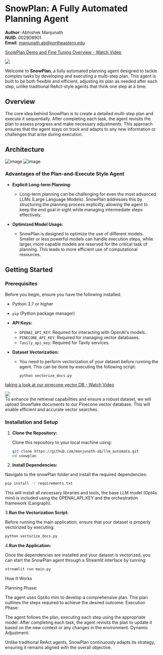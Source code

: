 # SnowPlan: A Fully Automated Planning Agent

**Author**: Abhishek Manjunath  
**NUID**: 002908901  
**Email**: [manjunath.ab@northeastern.edu](mailto:manjunath.ab@northeastern.edu)

<div>
    <a href="https://www.loom.com/share/2391a4b202144520b147e557ab58d18c">
      <p>SnowPlan Demo and Fine Tuning Overview - Watch Video</p>
    </a>
    <a href="https://www.loom.com/share/2391a4b202144520b147e557ab58d18c">
      <img style="max-width:300px;" src="https://cdn.loom.com/sessions/thumbnails/2391a4b202144520b147e557ab58d18c-b75efd1094640b00-full-play.gif">
    </a>
  </div>

Welcome to **SnowPlan**, a fully automated planning agent designed to tackle complex tasks by developing and executing a multi-step plan. This agent is built to be both flexible and efficient, adjusting its plan as needed after each step, unlike traditional ReAct-style agents that think one step at a time.

## Overview

The core idea behind SnowPlan is to create a detailed multi-step plan and execute it sequentially. After completing each task, the agent revisits the plan to assess progress and make necessary adjustments. This approach ensures that the agent stays on track and adapts to any new information or challenges that arise during execution.

## Architecture

![image](https://github.com/user-attachments/assets/ea355e83-2d1d-4c95-8f5a-e02b86450c4f)
![image](https://github.com/user-attachments/assets/4240812c-f4ea-4fde-9e24-47e287ff6bdb)





### Advantages of the Plan-and-Execute Style Agent

- **Explicit Long-term Planning:** 
  - Long-term planning can be challenging for even the most advanced LLMs (Large Language Models). SnowPlan addresses this by structuring the planning process explicitly, allowing the agent to keep the end goal in sight while managing intermediate steps effectively.

- **Optimized Model Usage:** 
  - SnowPlan is designed to optimize the use of different models. Smaller or less powerful models can handle execution steps, while larger, more capable models are reserved for the critical task of planning. This leads to more efficient use of computational resources.

## Getting Started

### Prerequisites

Before you begin, ensure you have the following installed:

- Python 3.7 or higher
- `pip` (Python package manager)
- **API Keys:**
  - `OPENAI_API_KEY`: Required for interacting with OpenAI's models.
  - `PINECONE_API_KEY`: Required for managing vector databases.
  - `Tavily_api_key`: Required for Tavily services.

- **Dataset Vectorization:**
  - You need to perform vectorization of your dataset before running the agent. This can be done by executing the following script:
  
    ```bash
    python vectorize_docs.py
    ```

<div>
    <a href="https://www.loom.com/share/91d8ccc0ed464bab9902e906e137fd6b">
      <p>taking a look at our pinecone vector DB - Watch Video</p>
    </a>
    <a href="https://www.loom.com/share/91d8ccc0ed464bab9902e906e137fd6b">
      <img style="max-width:300px;" src="https://cdn.loom.com/sessions/thumbnails/91d8ccc0ed464bab9902e906e137fd6b-with-play.gif">
    </a>
  </div>
To enhance the retrieval capabilities and ensure a robust dataset, we will upload Snowflake documents to our Pinecone vector database. This will enable efficient and accurate vector searches.

### Installation and Setup

1. **Clone the Repository:**
   
   Clone this repository to your local machine using:

   ```bash
   git clone https://github.com/manjunath-ab/llm_automata.git
   cd snowplan
   ```

2. **Install Dependencies:**

Navigate to the snowPlan folder and install the required dependencies:

```bash
pip install -r requirements.txt

```
This will install all necessary libraries and tools,  the base LLM model (Gpt4o mini) is included using the OPENAI_API_KEY and the orchestration framework (Langraph).

3.**Run the Vectorization Script:**

Before running the main application, ensure that your dataset is properly vectorized by executing:
```bash
python vectorize_docs.py
```
4.**Run the Application:**

Once the dependencies are installed and your dataset is vectorized, you can start the SnowPlan agent through a Streamlit interface by running:
```bash
streamlit run main.py

```
How It Works

Planning Phase:

The agent uses Gpt4o mini to develop a comprehensive plan. This plan outlines the steps required to achieve the desired outcome.
Execution Phase:

The agent follows the plan, executing each step using the appropriate model. After completing each task, the agent revisits the plan to update it based on the new context or any changes in the environment.
Dynamic Adjustment:

Unlike traditional ReAct agents, SnowPlan continuously adapts its strategy, ensuring it remains aligned with the overall objective.
